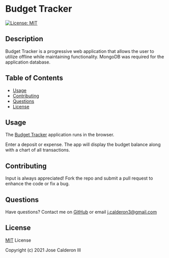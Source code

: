# Budget Tracker
[![License: MIT](https://img.shields.io/badge/License-MIT-purple.svg)](https://opensource.org/licenses/MIT)

## Description
Budget Tracker is a progressive web application that allows the user to utilize offline while maintaining functionality. MongoDB was required for the application database.

## Table of Contents
* [Usage](#Usage)
* [Contributing](#Contributing)
* [Questions](#Questions)
* [License](#License)

## Usage
The [Budget Tracker](https://glacial-eyrie-06833.herokuapp.com/) application runs in the browser.

Enter a deposit or expense.  The app will display the budget balance along with a chart of all transactions.


## Contributing
Input is always appreciated! Fork the repo and submit a pull request to enhance the code or fix a bug.

## Questions
Have questions?  Contact me on [GitHub](https://github.com/CalderonJG) or email <j.calderon3@gmail.com>

## License

[MIT](https://github.com/CalderonJG/budget-tracker/blob/main/LICENSE) License

Copyright (c) 2021 Jose Calderon III

